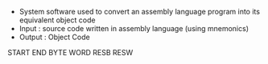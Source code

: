 - System software used to convert an assembly language program into its equivalent object code
- Input : source code written in assembly language (using mnemonics)
- Output : Object Code

START
END
BYTE
WORD
RESB
RESW